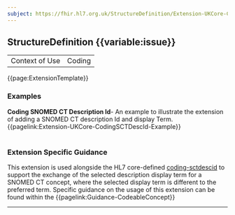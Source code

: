 ```yaml
---
subject: https://fhir.hl7.org.uk/StructureDefinition/Extension-UKCore-CodingSCTDescDisplay
---
```

## StructureDefinition {{variable:issue}}

<table id="addToTranspose">
<tr><td>Context of Use</td>
<td>Coding</td>
</tr>
</table>

{{page:ExtensionTemplate}}

<div id="Examples" class="tabcontent">
  <h3>Examples</h3>
<b>Coding SNOMED CT Description Id</b>- An example to illustrate the extension of adding a SNOMED CT description Id and display Term.<br>
{{pagelink:Extension-UKCore-CodingSCTDescId-Example}}
<br><br>
</div>

<h3 id="guidance-codingsctdescdisplay">Extension Specific Guidance</h3>

This extension is used alongside the HL7 core-defined <a href="https://hl7.org/fhir/R4/extension-coding-sctdescid.html" class="external">coding-sctdescid</a> to support the exchange of the selected description display term for a SNOMED CT concept, where the selected display term is different to the preferred term. Specific guidance on the usage of this extension can be found within the {{pagelink:Guidance-CodeableConcept}}

---